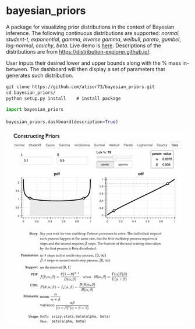 
# bayesian_priors

A package for visualizing prior distributions in the context of Bayesian inference. The following continuous distributions are supported: *normal*, *student-t*, *exponential*, *gamma*, *inverse gamma*, *weibull*, *pareto*, *gumbel*, *log-normal*, *cauchy*, *beta*. Live demo is [here](http://3.21.230.244:5006/app). Descriptions of the distributions are from https://distribution-explorer.github.io/. 





User inputs their desired lower and upper bounds along with the % mass in-between. The dashboard will then display a set of parameters that generates such distribution.

```shell
git clone https://github.com/atisor73/bayesian_priors.git
cd bayesian_priors/
python setup.py install    # install package
```

```python
import bayesian_priors

bayesian_priors.dashboard(description=True)
```



![](demo.png)
